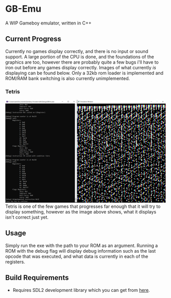 # GB-Emu
A WIP Gameboy emulator, written in C++

## Current Progress
Currently no games display correctly, and there is no input or sound support. A large portion of the CPU is done, and the foundations of the graphics are too, however there are probably quite a few bugs i'll have to iron out before any games display correctly. Images of what currently *is* displaying can be found below. Only a 32kb rom loader is implemented and ROM/RAM bank switching is also currently unimplemented.
### Tetris
![alt-text](https://github.com/Jack-Rickwood/GB-Emu/blob/master/images/Tetris_Broken.png "Tetris")
Tetris is one of the few games that progresses far enough that it will try to display something, however as the image above shows, what it displays isn't correct just yet.

## Usage
Simply run the exe with the path to your ROM as an argument. Running a ROM with the debug flag will display debug information such as the last opcode that was executed, and what data is currently in each of the registers.

## Build Requirements
- Requires SDL2 development library which you can get from [here](https://www.libsdl.org/download-2.0.php).